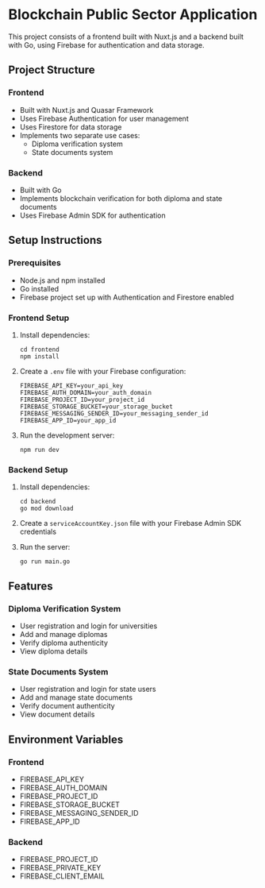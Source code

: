 # Blockchain Public Sector Application

This project consists of a frontend built with Nuxt.js and a backend built with Go, using Firebase for authentication and data storage.

## Project Structure

### Frontend
- Built with Nuxt.js and Quasar Framework
- Uses Firebase Authentication for user management
- Uses Firestore for data storage
- Implements two separate use cases:
  - Diploma verification system
  - State documents system

### Backend
- Built with Go
- Implements blockchain verification for both diploma and state documents
- Uses Firebase Admin SDK for authentication

## Setup Instructions

### Prerequisites
- Node.js and npm installed
- Go installed
- Firebase project set up with Authentication and Firestore enabled

### Frontend Setup

1. Install dependencies:
   ```
   cd frontend
   npm install
   ```

2. Create a `.env` file with your Firebase configuration:
   ```
   FIREBASE_API_KEY=your_api_key
   FIREBASE_AUTH_DOMAIN=your_auth_domain
   FIREBASE_PROJECT_ID=your_project_id
   FIREBASE_STORAGE_BUCKET=your_storage_bucket
   FIREBASE_MESSAGING_SENDER_ID=your_messaging_sender_id
   FIREBASE_APP_ID=your_app_id
   ```

3. Run the development server:
   ```
   npm run dev
   ```

### Backend Setup

1. Install dependencies:
   ```
   cd backend
   go mod download
   ```

2. Create a `serviceAccountKey.json` file with your Firebase Admin SDK credentials

3. Run the server:
   ```
   go run main.go
   ```

## Features

### Diploma Verification System
- User registration and login for universities
- Add and manage diplomas
- Verify diploma authenticity
- View diploma details

### State Documents System
- User registration and login for state users
- Add and manage state documents
- Verify document authenticity
- View document details

## Environment Variables

### Frontend
- FIREBASE_API_KEY
- FIREBASE_AUTH_DOMAIN
- FIREBASE_PROJECT_ID
- FIREBASE_STORAGE_BUCKET
- FIREBASE_MESSAGING_SENDER_ID
- FIREBASE_APP_ID

### Backend
- FIREBASE_PROJECT_ID
- FIREBASE_PRIVATE_KEY
- FIREBASE_CLIENT_EMAIL
